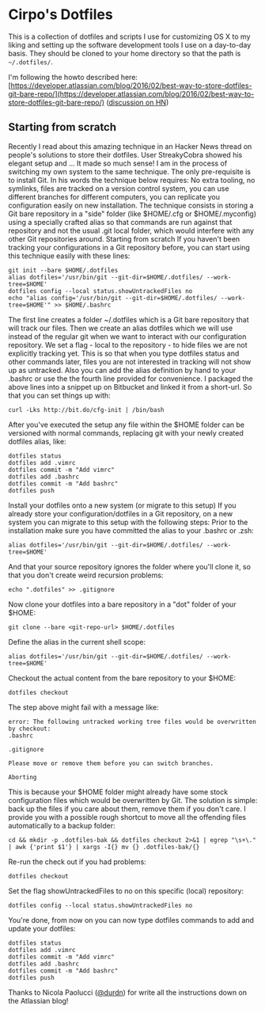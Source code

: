 # Cirpo's Dotfiles

This is a collection of dotfiles and scripts I use for customizing OS X to my liking and setting up the software development tools I use on a day-to-day basis.
They should be cloned to your home directory so that the path is `~/.dotfiles/`.

I'm following the howto described here: [https://developer.atlassian.com/blog/2016/02/best-way-to-store-dotfiles-git-bare-repo/](https://developer.atlassian.com/blog/2016/02/best-way-to-store-dotfiles-git-bare-repo/) ([discussion on HN](https://news.ycombinator.com/item?id=11070797))


## Starting from scratch

Recently I read about this amazing technique in an Hacker News thread on people's solutions to store their dotfiles.
User StreakyCobra showed his elegant setup and ... It made so much sense! I am in the process of switching my own system to the same technique. The only pre-requisite is to install Git.
In his words the technique below requires:
No extra tooling, no symlinks, files are tracked on a version control system, you can use different branches for different computers, you can replicate you configuration easily on new installation.
The technique consists in storing a Git bare repository in a "side" folder (like $HOME/.cfg or $HOME/.myconfig) using a specially crafted alias so that commands are run against that repository and not the usual .git local folder, which would interfere with any other Git repositories around.
Starting from scratch
If you haven't been tracking your configurations in a Git repository before, you can start using this technique easily with these lines:

```
git init --bare $HOME/.dotfiles
alias dotfiles='/usr/bin/git --git-dir=$HOME/.dotfiles/ --work-tree=$HOME'
dotfiles config --local status.showUntrackedFiles no
echo "alias config='/usr/bin/git --git-dir=$HOME/.dotfiles/ --work-tree=$HOME'" >> $HOME/.bashrc
```

The first line creates a folder ~/.dotfiles which is a Git bare repository that will track our files.
Then we create an alias dotfiles which we will use instead of the regular git when we want to interact with our configuration repository.
We set a flag - local to the repository - to hide files we are not explicitly tracking yet. This is so that when you type dotfiles status and other commands later, files you are not interested in tracking will not show up as untracked.
Also you can add the alias definition by hand to your .bashrc or use the the fourth line provided for convenience.
I packaged the above lines into a snippet up on Bitbucket and linked it from a short-url. So that you can set things up with:

```
curl -Lks http://bit.do/cfg-init | /bin/bash
```

After you've executed the setup any file within the $HOME folder can be versioned with normal commands, replacing git with your newly created dotfiles alias, like:

```
dotfiles status
dotfiles add .vimrc
dotfiles commit -m "Add vimrc"
dotfiles add .bashrc
dotfiles commit -m "Add bashrc"
dotfiles push
```

Install your dotfiles onto a new system (or migrate to this setup)
  If you already store your configuration/dotfiles in a Git repository, on a new system you can migrate to this setup with the following steps:
  Prior to the installation make sure you have committed the alias to your .bashrc or .zsh:

  ```
  alias dotfiles='/usr/bin/git --git-dir=$HOME/.dotfiles/ --work-tree=$HOME'
  ```

  And that your source repository ignores the folder where you'll clone it, so that you don't create weird recursion problems:

  ```
  echo ".dotfiles" >> .gitignore
  ```

  Now clone your dotfiles into a bare repository in a "dot" folder of your $HOME:

  ```
  git clone --bare <git-repo-url> $HOME/.dotfiles
  ```

  Define the alias in the current shell scope:

  ```
  alias dotfiles='/usr/bin/git --git-dir=$HOME/.dotfiles/ --work-tree=$HOME'
  ```

  Checkout the actual content from the bare repository to your $HOME:

  ```
  dotfiles checkout
  ```

  The step above might fail with a message like:

  ```
  error: The following untracked working tree files would be overwritten by checkout:
  .bashrc

  .gitignore

  Please move or remove them before you can switch branches.

  Aborting
  ```

  This is because your $HOME folder might already have some stock configuration files which would be overwritten by Git. The solution is simple: back up the files if you care about them, remove them if you don't care. I provide you with a possible rough shortcut to move all the offending files automatically to a backup folder:

  ```
  cd && mkdir -p .dotfiles-bak && dotfiles checkout 2>&1 | egrep "\s+\." | awk {'print $1'} | xargs -I{} mv {} .dotfiles-bak/{}
  ```

  Re-run the check out if you had problems:

  ```
  dotfiles checkout
  ```

  Set the flag showUntrackedFiles to no on this specific (local) repository:

  ```
  dotfiles config --local status.showUntrackedFiles no
  ```

  You're done, from now on you can now type dotfiles commands to add and update your dotfiles:

  ```
  dotfiles status
  dotfiles add .vimrc
  dotfiles commit -m "Add vimrc"
  dotfiles add .bashrc
  dotfiles commit -m "Add bashrc"
  dotfiles push
  ```

  Thanks to Nicola Paolucci ([@durdn](https://twitter.com/durdn)) for write all the instructions down on the Atlassian blog!
